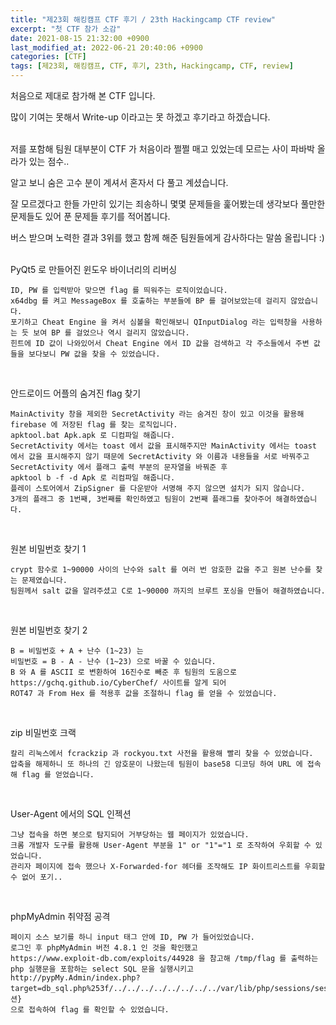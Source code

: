 ```yaml
---
title: "제23회 해킹캠프 CTF 후기 / 23th Hackingcamp CTF review"
excerpt: "첫 CTF 참가 소감"
date: 2021-08-15 21:32:00 +0900
last_modified_at: 2022-06-21 20:40:06 +0900
categories: [CTF]
tags: [제23회, 해킹캠프, CTF, 후기, 23th, Hackingcamp, CTF, review]
---
```

처음으로 제대로 참가해 본 CTF 입니다.

많이 기여는 못해서 Write-up 이라고는 못 하겠고 후기라고 하겠습니다.
<br><br>

저를 포함해 팀원 대부분이 CTF 가 처음이라 쩔쩔 매고 있었는데 모르는 사이 파바박 올라가 있는 점수..

알고 보니 숨은 고수 분이 계셔서 혼자서 다 풀고 계셨습니다.

잘 모르겠다고 한들 가만히 있기는 죄송하니 몇몇 문제들을 훑어봤는데 생각보다 풀만한 문제들도 있어 푼 문제들 후기를 적어봅니다.

버스 받으며 노력한 결과 3위를 했고 함께 해준 팀원들에게 감사하다는 말씀 올립니다 :)
<br><br>

PyQt5 로 만들어진 윈도우 바이너리의 리버싱
```
ID, PW 를 입력받아 맞으면 flag 를 띄워주는 로직이었습니다.
x64dbg 를 켜고 MessageBox 를 호출하는 부분들에 BP 를 걸어보았는데 걸리지 않았습니다.
포기하고 Cheat Engine 을 켜서 심볼을 확인해보니 QInputDialog 라는 입력창을 사용하는 듯 보여 BP 를 걸었으나 역시 걸리지 않았습니다.
힌트에 ID 값이 나와있어서 Cheat Engine 에서 ID 값을 검색하고 각 주소들에서 주변 값들을 보다보니 PW 값을 찾을 수 있었습니다.
```
<br>

안드로이드 어플의 숨겨진 flag 찾기
```
MainActivity 창을 제외한 SecretActivity 라는 숨겨진 창이 있고 이것을 활용해 firebase 에 저장된 flag 를 찾는 로직입니다.
apktool.bat Apk.apk 로 디컴파일 해줍니다.
SecretActivity 에서는 toast 에서 값을 표시해주지만 MainActivity 에서는 toast 에서 값을 표시해주지 않기 때문에 SecretActivity 와 이름과 내용들을 서로 바꿔주고
SecretActivity 에서 플래그 출력 부분의 문자열을 바꿔준 후
apktool b -f -d Apk 로 리컴파일 해줍니다.
플레이 스토어에서 ZipSigner 를 다운받아 서명해 주지 않으면 설치가 되지 않습니다.
3개의 플래그 중 1번째, 3번째를 확인하였고 팀원이 2번째 플래그를 찾아주어 해결하였습니다.
```
<br>

원본 비밀번호 찾기 1
```
crypt 함수로 1~90000 사이의 난수와 salt 를 여러 번 암호한 값을 주고 원본 난수를 찾는 문제였습니다.
팀원께서 salt 값을 알려주셨고 C로 1~90000 까지의 브루트 포싱을 만들어 해결하였습니다.
```
<br>

원본 비밀번호 찾기 2
```
B = 비밀번호 + A + 난수 (1~23) 는
비밀번호 = B - A - 난수 (1~23) 으로 바꿀 수 있습니다.
B 와 A 를 ASCII 로 변환하여 16진수로 빼준 후 팀원의 도움으로 https://gchq.github.io/CyberChef/ 사이트를 알게 되어
ROT47 과 From Hex 를 적용후 값을 조절하니 flag 를 얻을 수 있었습니다.
```
<br>

zip 비밀번호 크랙
```
칼리 리눅스에서 fcrackzip 과 rockyou.txt 사전을 활용해 빨리 찾을 수 있었습니다.
압축을 해제하니 또 하나의 긴 암호문이 나왔는데 팀원이 base58 디코딩 하여 URL 에 접속해 flag 를 얻었습니다.
```
<br>

User-Agent 에서의 SQL 인젝션
```
그냥 접속을 하면 봇으로 탐지되어 거부당하는 웹 페이지가 있었습니다.
크롬 개발자 도구를 활용해 User-Agent 부분을 1" or "1"="1 로 조작하여 우회할 수 있었습니다.
관리자 페이지에 접속 했으나 X-Forwarded-for 헤더를 조작해도 IP 화이트리스트를 우회할 수 없어 포기..
```
<br>

phpMyAdmin 취약점 공격
```
페이지 소스 보기를 하니 input 태그 안에 ID, PW 가 들어있었습니다.
로그인 후 phpMyAdmin 버전 4.8.1 인 것을 확인했고
https://www.exploit-db.com/exploits/44928 을 참고해 /tmp/flag 를 출력하는 php 실행문을 포함하는 select SQL 문을 실행시키고
http://pypMy.Admin/index.php?target=db_sql.php%253f/../../../../../../../../var/lib/php/sessions/sess_{세션}
으로 접속하여 flag 를 확인할 수 있었습니다.
```
